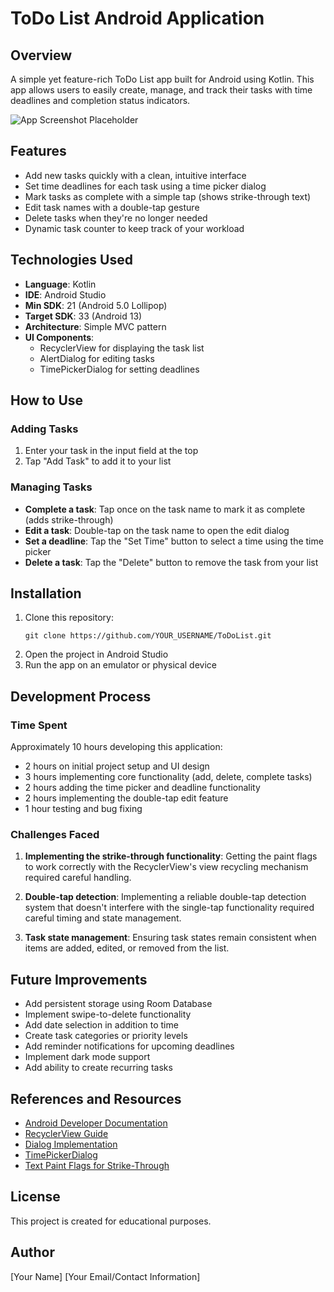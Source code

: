 # ToDo List Android Application

## Overview
A simple yet feature-rich ToDo List app built for Android using Kotlin. This app allows users to easily create, manage, and track their tasks with time deadlines and completion status indicators.

![App Screenshot Placeholder](https://via.placeholder.com/300x600.png?text=ToDo+List+App)

## Features
- Add new tasks quickly with a clean, intuitive interface
- Set time deadlines for each task using a time picker dialog
- Mark tasks as complete with a simple tap (shows strike-through text)
- Edit task names with a double-tap gesture
- Delete tasks when they're no longer needed
- Dynamic task counter to keep track of your workload

## Technologies Used
- **Language**: Kotlin
- **IDE**: Android Studio
- **Min SDK**: 21 (Android 5.0 Lollipop)
- **Target SDK**: 33 (Android 13)
- **Architecture**: Simple MVC pattern
- **UI Components**: 
  - RecyclerView for displaying the task list
  - AlertDialog for editing tasks
  - TimePickerDialog for setting deadlines

## How to Use

### Adding Tasks
1. Enter your task in the input field at the top
2. Tap "Add Task" to add it to your list

### Managing Tasks
- **Complete a task**: Tap once on the task name to mark it as complete (adds strike-through)
- **Edit a task**: Double-tap on the task name to open the edit dialog
- **Set a deadline**: Tap the "Set Time" button to select a time using the time picker
- **Delete a task**: Tap the "Delete" button to remove the task from your list

## Installation
1. Clone this repository:
   ```
   git clone https://github.com/YOUR_USERNAME/ToDoList.git
   ```
2. Open the project in Android Studio
3. Run the app on an emulator or physical device

## Development Process

### Time Spent
Approximately 10 hours developing this application:
- 2 hours on initial project setup and UI design
- 3 hours implementing core functionality (add, delete, complete tasks)
- 2 hours adding the time picker and deadline functionality
- 2 hours implementing the double-tap edit feature
- 1 hour testing and bug fixing

### Challenges Faced
1. **Implementing the strike-through functionality**: Getting the paint flags to work correctly with the RecyclerView's view recycling mechanism required careful handling.

2. **Double-tap detection**: Implementing a reliable double-tap detection system that doesn't interfere with the single-tap functionality required careful timing and state management.

3. **Task state management**: Ensuring task states remain consistent when items are added, edited, or removed from the list.

## Future Improvements
- Add persistent storage using Room Database
- Implement swipe-to-delete functionality
- Add date selection in addition to time
- Create task categories or priority levels
- Add reminder notifications for upcoming deadlines
- Implement dark mode support
- Add ability to create recurring tasks

## References and Resources
- [Android Developer Documentation](https://developer.android.com/docs)
- [RecyclerView Guide](https://developer.android.com/develop/ui/views/layout/recyclerview)
- [Dialog Implementation](https://developer.android.com/develop/ui/views/components/dialogs)
- [TimePickerDialog](https://developer.android.com/reference/android/app/TimePickerDialog)
- [Text Paint Flags for Strike-Through](https://developer.android.com/reference/android/graphics/Paint#STRIKE_THRU_TEXT_FLAG)

## License
This project is created for educational purposes.

## Author
[Your Name]
[Your Email/Contact Information]
